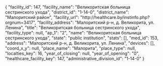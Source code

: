 {
    "facility_id": 147,
    "facility_name": "Великоритская больница сестринского ухода",
    "district_id": "1-14-0",
    "district_name": "Малоритский район",
    "facility_url": "http:\/\/healthcare.by\/instinfo.php?orgnum=3417",
    "facility_address": "Малоритский р-н, д. Великорита, ул. Ленина",
    "title": "Великоритская больница сестринского ухода",
    "facility_type": null,
    "ap_1": "2",
    "name": "Великоритская больница сестринского ухода",
    "state": "public institution",
    "stats": [],
    "med_id": 153,
    "address": "Малоритский р-н, д. Великорита, ул. Ленина",
    "devices": [],
    "coord_x_y": null,
    "place_name": "Малорита",
    "place_type": null,
    "localties_key": 16,
    "year_of_closing": null,
    "year_of_opening": "0",
    "healthcare_facility_key": 147,
    "administrative_division_id": "1-14-0"
}